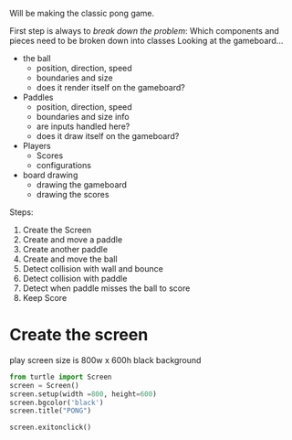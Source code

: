 Will be making the classic pong game.

First step is always to *break down the problem*:  Which components and pieces need to be broken down into classes 
Looking at the gameboard...
- the ball
	- position, direction, speed
	- boundaries and size
	- does it render itself on the gameboard?
- Paddles
	- position, direction, speed
	- boundaries and size info
	- are inputs handled here?
	- does it draw itself on the gameboard?
- Players
	- Scores
	- configurations
- board drawing
	- drawing the gameboard
	- drawing the scores

Steps:
1. Create the Screen
2. Create and move a paddle
3. Create another paddle
4. Create and move the ball
5. Detect collision with wall and bounce
6. Detect collision with paddle
7. Detect when paddle misses the ball to score
8. Keep Score

# Create the screen
play screen size is 800w x 600h
black background
```Python
from turtle import Screen
screen = Screen()
screen.setup(width =800, height=600)
screen.bgcolor('black')
screen.title("PONG")

screen.exitonclick()
```
